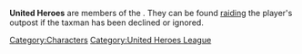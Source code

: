 **United Heroes** are members of the [](United_Heroes_League.md). They can be found
[raiding](Events.md "wikilink") the player's outpost if the [](Traders_Guild.md) taxman has been declined or ignored.

[Category:Characters](Category:Characters "wikilink") [Category:United
Heroes League](Category:United_Heroes_League "wikilink")